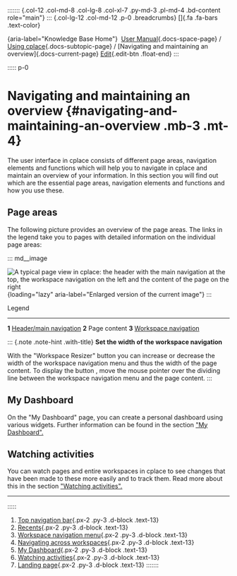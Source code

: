 ::::::: {.col-12 .col-md-8 .col-lg-8 .col-xl-7 .py-md-3 .pl-md-4 .bd-content role="main"}
::: {.col-lg-12 .col-md-12 .p-0 .breadcrumbs}
[]{.fa .fa-bars .text-color}

[](https://docs.cplace.io/){aria-label="Knowledge Base Home"}  [User
Manual](/user-manual-en/){.docs-space-page} / [Using
cplace](/user-manual-en/cplace-anwenden/){.docs-subtopic-page} /
[Navigating and maintaining an overview]{.docs-current-page} [
Edit](https://github.com/collaborationfactory/cplace-doc-user-enu/blob/release/25.2/cplace-anwenden/navigieren-und-ueberblick-beh/_index.md){.edit-btn
.float-end}
:::

::::: p-0
# Navigating and maintaining an overview {#navigating-and-maintaining-an-overview .mb-3 .mt-4}

The user interface in cplace consists of different page areas,
navigation elements and functions which will help you to navigate in
cplace and maintain an overview of your information. In this section you
will find out which are the essential page areas, navigation elements
and functions and how you use these.

## Page areas

The following picture provides an overview of the page areas. The links
in the legend take you to pages with detailed information on the
individual page areas:

::: md__image
[](../../graphics/kapitel-unabhaengig/uebersicht-de.png)

![A typical page view in cplace: the header with the main navigation at
the top, the workspace navigation on the left and the content of the
page on the
right](../../graphics/kapitel-unabhaengig/uebersicht-de.png){loading="lazy"
aria-label="Enlarged version of the current image"}
:::

  Legend   
  -------- -------------------------------------------------------------------------------------------------------------------
  **1**    [Header/main navigation](/user-manual-en/cplace-anwenden/navigieren-und-ueberblick-beh/hauptnavigation/)
  **2**    Page content
  **3**    [Workspace navigation](/user-manual-en/cplace-anwenden/navigieren-und-ueberblick-beh/arbeitsbereichs-navigation/)

::: {.note .note-hint .with-title}
**Set the width of the workspace navigation**

With the "Workspace Resizer" button you can increase or decrease the
width of the workspace navigation menu and thus the width of the page
content. To display the button , move the mouse pointer over the
dividing line between the workspace navigation menu and the page
content.
:::

## My Dashboard

On the "My Dashboard" page, you can create a personal dashboard using
various widgets. Further information can be found in the section ["My
Dashboard".](/user-manual-en/cplace-anwenden/navigieren-und-ueberblick-beh/mein-dashboard/)

## Watching activities

You can watch pages and entire workspaces in cplace to see changes that
have been made to these more easily and to track them. Read more about
this in the section ["Watching
activities".](/user-manual-en/cplace-anwenden/navigieren-und-ueberblick-beh/aktivitaeten-beobachten/)

------------------------------------------------------------------------
:::::

1.  [ Top navigation
    bar](/user-manual-en/cplace-anwenden/navigieren-und-ueberblick-beh/hauptnavigation/){.px-2
    .py-3 .d-block .text-13}
2.  [
    Recents](/user-manual-en/cplace-anwenden/navigieren-und-ueberblick-beh/verlauf/){.px-2
    .py-3 .d-block .text-13}
3.  [ Workspace navigation
    menu](/user-manual-en/cplace-anwenden/navigieren-und-ueberblick-beh/arbeitsbereichs-navigation/){.px-2
    .py-3 .d-block .text-13}
4.  [ Navigating across
    workspaces](/user-manual-en/cplace-anwenden/navigieren-und-ueberblick-beh/navigation-ueber-arbeitsbereiche/){.px-2
    .py-3 .d-block .text-13}
5.  [ My
    Dashboard](/user-manual-en/cplace-anwenden/navigieren-und-ueberblick-beh/mein-dashboard/){.px-2
    .py-3 .d-block .text-13}
6.  [ Watching
    activities](/user-manual-en/cplace-anwenden/navigieren-und-ueberblick-beh/aktivitaeten-beobachten/){.px-2
    .py-3 .d-block .text-13}
7.  [ Landing
    page](/user-manual-en/cplace-anwenden/navigieren-und-ueberblick-beh/landing-page/){.px-2
    .py-3 .d-block .text-13}
:::::::
